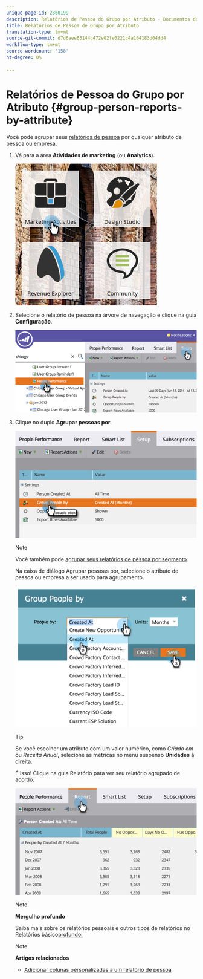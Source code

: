 ```yaml
---
unique-page-id: 2360199
description: Relatórios de Pessoa do Grupo por Atributo - Documentos do Marketing - Documentação do Produto
title: Relatórios de Pessoa de Grupo por Atributo
translation-type: tm+mt
source-git-commit: d7d6aee63144c472e02fe0221c4a164183d04dd4
workflow-type: tm+mt
source-wordcount: '158'
ht-degree: 0%

---
```



# Relatórios de Pessoa do Grupo por Atributo {#group-person-reports-by-attribute}

Você pode agrupar seus [relatórios de pessoa](http://docs.marketo.com/display/docs/basic+reporting) por qualquer atributo de pessoa ou empresa.

1. Vá para a área **Atividades de marketing** (ou **Analytics**).

   ![](assets/image2017-3-28-10-3a22-3a53.png)

1. Selecione o relatório de pessoa na árvore de navegação e clique na guia **Configuração**.

   ![](assets/image2017-3-28-11-3a33-3a48.png)

1. Clique no duplo **Agrupar pessoas por**.

   ![](assets/image2017-3-28-11-3a34-3a5.png)

   >[!NOTE]
   >
   >Você também pode [agrupar seus relatórios de pessoa por segmento](../../../../product-docs/personalization/segmentation-and-snippets/segmentation/group-person-reports-by-segment.md).

   Na caixa de diálogo Agrupar pessoas por, selecione o atributo de pessoa ou empresa a ser usado para agrupamento.

   ![](assets/image2017-3-28-11-3a34-3a42.png)

   >[!TIP]
   >
   >Se você escolher um atributo com um valor numérico, como *Criado em* ou *Receita Anual*, selecione as métricas no menu suspenso **Unidades** à direita.

   É isso! Clique na guia Relatório para ver seu relatório agrupado de acordo.

   ![](assets/image2017-3-28-11-3a35-3a0.png)

   >[!NOTE]
   >
   >**Mergulho profundo**
   >
   >
   >Saiba mais sobre os relatórios pessoais e outros tipos de relatórios no Relatórios básico[profundo.](http://docs.marketo.com/display/docs/basic+reporting)

   >[!NOTE]
   >
   >**Artigos relacionados**
   >
   >    
   >    
   >    * [Adicionar colunas personalizadas a um relatório de pessoa](../../../../product-docs/reporting/basic-reporting/editing-reports/add-custom-columns-to-a-person-report.md)


